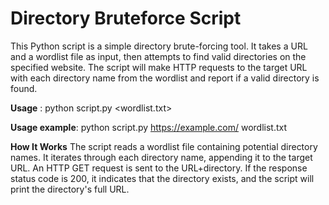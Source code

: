 # Directory Bruteforce Script

This Python script is a simple directory brute-forcing tool. It takes a URL and a wordlist file as input, then attempts to find valid directories on the specified website. The script will make HTTP requests to the target URL with each directory name from the wordlist and report if a valid directory is found.


**Usage** : python script.py <url> <wordlist.txt>

**Usage example**: python script.py https://example.com/ wordlist.txt

**How It Works**
The script reads a wordlist file containing potential directory names.
It iterates through each directory name, appending it to the target URL.
An HTTP GET request is sent to the URL+directory.
If the response status code is 200, it indicates that the directory exists, and the script will print the directory's full URL.
